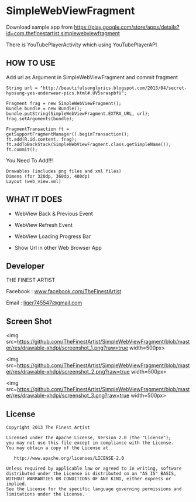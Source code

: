 SimpleWebViewFragment
=====================

Download sample app from https://play.google.com/store/apps/details?id=com.thefinestartist.simplewebviewfragment

There is YouTubePlayerActivity which using YouTubePlayerAPI

HOW TO USE
----------------

Add url as Argument in SimpleWebViewFragment and commit fragment
    
    String url = "http://beautifulsonglyrics.blogspot.com/2013/04/secret-hyosung-yes-underwear-pics.html#.UV5sraspbfU";
    
    Fragment frag = new SimpleWebViewFragment();
    Bundle bundle = new Bundle();
    bundle.putString(SimpleWebViewFragment.EXTRA_URL, url);
    frag.setArguments(bundle);
                
    FragmentTransaction ft = getSupportFragmentManager().beginTransaction();
    ft.add(R.id.content, frag);
    ft.addToBackStack(SimpleWebViewFragment.class.getSimpleName());
    ft.commit();
        
You Need To Add!!!
    
    Drawables (includes png files and xml files)
    Dimens (for 320dp, 360dp, 400dp)
    Layout (web_view.xml)
    
    

WHAT IT DOES
----------------


* WebView Back & Previous Event

* WebView Refresh Event

* WebView Loading Progress Bar

* Show Url in other Web Browser App    
    
    
Developer
----------------
THE FINEST ARTIST

Facebook : www.facebook.com/TheFinestArtist

Email : liger745547@gmail.com



Screen Shot
----------------
<img src=https://github.com/TheFinestArtist/SimpleWebViewFragment/blob/master/res/drawable-xhdpi/screenshot_1.png?raw=true width=500px>


<img src=https://github.com/TheFinestArtist/SimpleWebViewFragment/blob/master/res/drawable-xhdpi/screenshot_2.png?raw=true width=500px>


<img src=https://github.com/TheFinestArtist/SimpleWebViewFragment/blob/master/res/drawable-xhdpi/screenshot_3.png?raw=true width=500px>

## License

    Copyright 2013 The Finest Artist

    Licensed under the Apache License, Version 2.0 (the "License");
    you may not use this file except in compliance with the License.
    You may obtain a copy of the License at

       http://www.apache.org/licenses/LICENSE-2.0

    Unless required by applicable law or agreed to in writing, software
    distributed under the License is distributed on an "AS IS" BASIS,
    WITHOUT WARRANTIES OR CONDITIONS OF ANY KIND, either express or implied.
    See the License for the specific language governing permissions and
    limitations under the License.
